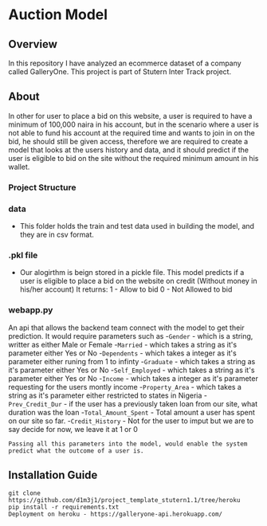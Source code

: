 # Auction Model

## Overview
In this repository I have analyzed an ecommerce dataset of a company called GalleryOne. This project is part of Stutern Inter Track project. 

## About 
In other for user to place a bid on this website, a user is required to have a minimum of 100,000 naira in his account, but in the scenario where a user is not able to fund his account at the required time and wants to join in on the bid, he should still be given access, therefore we are required to create a model that looks at the users history and data, and it should predict if the user is eligible to bid on the site without the required minimum amount in his wallet. 

### Project Structure
### data
- This folder holds the train and test data used in building the model, and they are in csv format. 

### .pkl file
- Our alogirthm is beign stored in a pickle file. This model predicts if a user is eligible to place a bid on the website on credit (Without money in his/her account)
    It returns: 
        1 - Allow to bid
        0 - Not Allowed to bid

### webapp.py
An api that allows the backend team connect with the model to get their prediction. 
It would require parameters such as
    -`Gender` - which is a string, writter as either Male or Female 
    -`Married` - which takes a string as it's parameter either Yes or No 
    -`Dependents` - which takes a integer as it's parameter either runing from 1 to infinty 
    -`Graduate` - which takes a string as it's parameter either Yes or No
    -`Self_Employed` - which takes a string as it's parameter either Yes or No 
    -`Income` - which takes a integer as it's parameter requesting for the users montly income
    -`Property_Area` - which takes a string as it's parameter either restricted to states in Nigeria 
    -`Prev_Credit_Dur` - if the user has a previously taken loan from our site, what duration was the loan
    -`Total_Amount_Spent` - Total amount a user has spent on our site so far.
    -`Credit_History` - Not for the user to imput but we are to say decide for now, we leave it at 1 or 0

    Passing all this parameters into the model, would enable the system predict what the outcome of a user is. 


 ## Installation Guide
```
git clone https://github.com/d1m3j1/project_template_stutern1.1/tree/heroku
pip install -r requirements.txt
Deployment on heroku - https://galleryone-api.herokuapp.com/
```